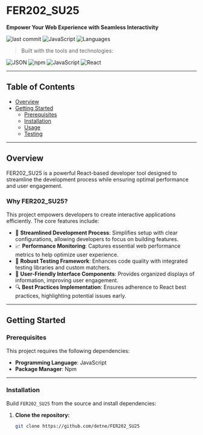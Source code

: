 # FER202_SU25

**Empower Your Web Experience with Seamless Interactivity**

![last commit](https://img.shields.io/github/last-commit/detne/FER202_SU25)
![JavaScript](https://img.shields.io/badge/javascript-50.6%25-yellow)
![Languages](https://img.shields.io/badge/languages-3-informational)

> Built with the tools and technologies:

![JSON](https://img.shields.io/badge/-JSON-black)
![npm](https://img.shields.io/badge/-npm-red)
![JavaScript](https://img.shields.io/badge/-JavaScript-yellow)
![React](https://img.shields.io/badge/-React-61DAFB)

---

## Table of Contents

- [Overview](#overview)
- [Getting Started](#getting-started)
  - [Prerequisites](#prerequisites)
  - [Installation](#installation)
  - [Usage](#usage)
  - [Testing](#testing)

---

## Overview

FER202_SU25 is a powerful React-based developer tool designed to streamline the development process while ensuring optimal performance and user engagement.

### Why FER202_SU25?

This project empowers developers to create interactive applications efficiently. The core features include:

- 🚀 **Streamlined Development Process**: Simplifies setup with clear configurations, allowing developers to focus on building features.
- 📈 **Performance Monitoring**: Captures essential web performance metrics to help optimize user experience.
- 🧪 **Robust Testing Framework**: Enhances code quality with integrated testing libraries and custom matchers.
- 🎨 **User-Friendly Interface Components**: Provides organized displays of information, improving user engagement.
- 🔍 **Best Practices Implementation**: Ensures adherence to React best practices, highlighting potential issues early.

---

## Getting Started

### Prerequisites

This project requires the following dependencies:

- **Programming Language**: JavaScript
- **Package Manager**: Npm

---

### Installation

Build `FER202_SU25` from the source and install dependencies:

1. **Clone the repository:**

   ```bash
   git clone https://github.com/detne/FER202_SU25
